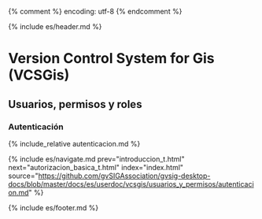 {% comment %} encoding: utf-8 {% endcomment %}

{% include es/header.md %}

# Version Control System for Gis (VCSGis)

## Usuarios, permisos y roles

### Autenticación

{% include_relative autenticacion.md %}

{% include es/navigate.md 
   prev="introduccion_t.html"
   next="autorizacion_basica_t.html" 
   index="index.html" 
   source="https://github.com/gvSIGAssociation/gvsig-desktop-docs/blob/master/docs/es/userdoc/vcsgis/usuarios_y_permisos/autenticacion.md" 
%}

{% include es/footer.md %}
